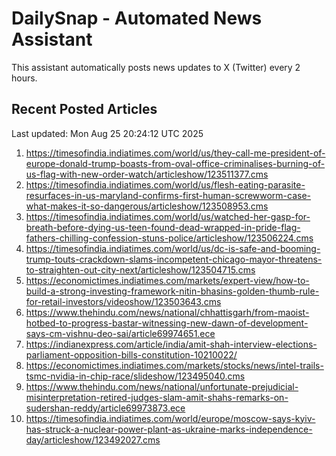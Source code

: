 # DailySnap - Automated News Assistant

This assistant automatically posts news updates to X (Twitter) every 2 hours.

## Recent Posted Articles

Last updated: Mon Aug 25 20:24:12 UTC 2025

1. https://timesofindia.indiatimes.com/world/us/they-call-me-president-of-europe-donald-trump-boasts-from-oval-office-criminalises-burning-of-us-flag-with-new-order-watch/articleshow/123511377.cms
2. https://timesofindia.indiatimes.com/world/us/flesh-eating-parasite-resurfaces-in-us-maryland-confirms-first-human-screwworm-case-what-makes-it-so-dangerous/articleshow/123508953.cms
3. https://timesofindia.indiatimes.com/world/us/watched-her-gasp-for-breath-before-dying-us-teen-found-dead-wrapped-in-pride-flag-fathers-chilling-confession-stuns-police/articleshow/123506224.cms
4. https://timesofindia.indiatimes.com/world/us/dc-is-safe-and-booming-trump-touts-crackdown-slams-incompetent-chicago-mayor-threatens-to-straighten-out-city-next/articleshow/123504715.cms
5. https://economictimes.indiatimes.com/markets/expert-view/how-to-build-a-strong-investing-framework-nitin-bhasins-golden-thumb-rule-for-retail-investors/videoshow/123503643.cms
6. https://www.thehindu.com/news/national/chhattisgarh/from-maoist-hotbed-to-progress-bastar-witnessing-new-dawn-of-development-says-cm-vishnu-deo-sai/article69974651.ece
7. https://indianexpress.com/article/india/amit-shah-interview-elections-parliament-opposition-bills-constitution-10210022/
8. https://economictimes.indiatimes.com/markets/stocks/news/intel-trails-tsmc-nvidia-in-chip-race/slideshow/123495040.cms
9. https://www.thehindu.com/news/national/unfortunate-prejudicial-misinterpretation-retired-judges-slam-amit-shahs-remarks-on-sudershan-reddy/article69973873.ece
10. https://timesofindia.indiatimes.com/world/europe/moscow-says-kyiv-has-struck-a-nuclear-power-plant-as-ukraine-marks-independence-day/articleshow/123492027.cms
